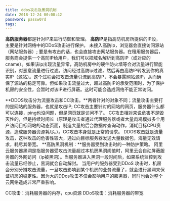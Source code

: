 ```yaml
---
title: ddos攻击及黑洞机制
date: 2018-12-24 00:00:42
password: passw0rd
tags:
---
```



**高防服务器**都是针对IP来进行防御和管理。
**高防IP**是指高防机房所提供的IP段，主要是针对网络中的DDoS攻击进行保护。
未接入高防ip，浏览器会直接访问源站（网站服务器）; 要是有攻击的话，也会直接攻击网站服务器。在租用服务器后，服务商会提供一个高防IP给用户，我们可以把域名解析到高防IP（或对应的cname）。如果该ip出现流量异常，高防机房中的硬件防火墙等会对流量进行智能识别，对恶意流量进行过滤。访问经过高防ip过滤，然后再由高防IP转发到你的真实IP（源站）。这个过程会把攻击流量引流到高防IP，不会暴露网站源IP，从而确保了源站的稳定可靠。但如果攻击流量过大，超过高防IP的承受范围时，为了保护机房的安全性，会暂时对该IP进行屏蔽。这时可能会造成网络不能正常访问。

**DDOS攻击分为流量攻击和CC攻击。**两者针对的对象不同；流量攻击主要打的是网站的服务器，也就是攻击IP; CC攻击主要针对的网站的网页，服务器什么都可以连接，ping也没问题，但是网页就是访问不了。
CC攻击相对来说危害不是毁灭性的，但是持续时间长（原理是攻击者通过代理服务器或者大量肉鸡模拟多个用户访问目标网站的动态页面，制造大量的后台数据库查询动作，消耗目标CPU资源，造成服务器资源耗尽。）。CC攻击本身就是正常的请求。
DDOS攻击就是流量攻击，这种攻击的危害性较大，通过向目标服务器发送大量数据包，海量无效请求，耗尽其带宽。
**高防黑洞机制：**服务器受到攻击时的一种防护策略。
阿里云服务器黑洞是指服务器受攻击流量超过本机房黑洞阈值时，阿里云会自动屏蔽服务器的外网访问（ip被黑洞）。当服务器进入黑洞一段时间后，如果系统监控到攻击流量已经停止，黑洞就会自动解封。
当用户的服务器受到DDoS 攻击时，机房会分别分摊攻击流量，一旦攻击影响到某个机房的业务流量了，就会进行黑洞来保证机房的稳定性。因为大的DDos攻击不仅会影响用户的服务器，同时也会对整个云网络造成非常严重影响。


CC攻击：消耗服务器的内存，cpu资源
DDoS攻击：消耗服务器的带宽